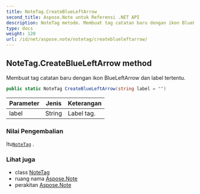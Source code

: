 ```yaml
---
title: NoteTag.CreateBlueLeftArrow
second_title: Aspose.Note untuk Referensi .NET API
description: NoteTag metode. Membuat tag catatan baru dengan ikon BlueLeftArrow dan label tertentu.
type: docs
weight: 120
url: /id/net/aspose.note/notetag/createblueleftarrow/
---
```

## NoteTag.CreateBlueLeftArrow method

Membuat tag catatan baru dengan ikon BlueLeftArrow dan label tertentu.

```csharp
public static NoteTag CreateBlueLeftArrow(string label = "")
```

| Parameter | Jenis | Keterangan |
| --- | --- | --- |
| label | String | Label tag. |

### Nilai Pengembalian

Itu[`NoteTag`](../) .

### Lihat juga

* class [NoteTag](../)
* ruang nama [Aspose.Note](../../notetag/)
* perakitan [Aspose.Note](../../../)


